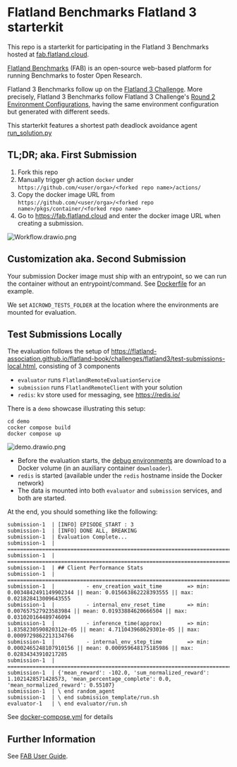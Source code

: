 # Flatland Benchmarks Flatland 3 starterkit

This repo is a starterkit for participating in the Flatland 3 Benchmarks hosted at [fab.flatland.cloud](https://fab.flatland.cloud).

[Flatland Benchmarks](https://github.com/flatland-association/flatland-benchmarks) (FAB) is an open-source web-based platform for running Benchmarks to foster
Open Research.

Flatland 3 Benchmarks follow up on the [Flatland 3 Challenge](https://flatland-association.github.io/flatland-book/challenges/flatland3.html).
More precisely, Flatland 3 Benchmarks follow Flatland 3 Challenge's
[Round 2 Environment Configurations](https://flatland-association.github.io/flatland-book/challenges/flatland3/envconfig.html#round-2), having the same
environment configuration but generated with different seeds.

This starterkit features a shortest path deadlock avoidance agent [run_solution.py](run_solution.py)

## TL;DR; aka. First Submission

1. Fork this repo
2. Manually trigger gh action `docker`  under `https://github.com/<user/orga>/<forked repo name>/actions/`
3. Copy the docker image URL from `https://github.com/<user/orga>/<forked repo name>/pkgs/container/<forked repo name>`
4. Go to https://fab.flatland.cloud and enter the docker image URL when creating a submission.

![Workflow.drawio.png](docs/Workflow.drawio.png)

## Customization aka. Second Submission

Your submission Docker image must ship with an entrypoint, so we can run the container without an entrypoint/command. See [Dockerfile](Dockerfile) for an
example.

We set `AICROWD_TESTS_FOLDER` at the location where the environments are mounted for evaluation.

## Test Submissions Locally

The evaluation follows the setup of https://flatland-association.github.io/flatland-book/challenges/flatland3/test-submissions-local.html, consisting of 3
components

* `evaluator` runs `FlatlandRemoteEvaluationService`
* `submission` runs `FlatlandRemoteClient` with your solution
* `redis`: kv store used for messaging, see https://redis.io/

There is a `demo` showcase illustrating this setup:

```shell
cd demo
cocker compose build
docker compose up
```

![demo.drawio.png](docs/demo.drawio.png)

* Before the evaluation starts, the [debug environments](https://data.flatland.cloud/benchmarks/Flatland3/debug-environments.zip) are download to a Docker
  volume (in an auxiliary container `downloader`).
* `redis` is started (available under the `redis` hostname inside the Docker network)
* The data is mounted into both `evaluator` and `submission` services, and both are started.

At the end, you should something like the following:

```log
submission-1  | [INFO] EPISODE_START : 3
submission-1  | [INFO] DONE ALL, BREAKING
submission-1  | Evaluation Complete...
submission-1  | ====================================================================================================
submission-1  | ====================================================================================================
submission-1  | ## Client Performance Stats
submission-1  | ====================================================================================================
submission-1  |          - env_creation_wait_time        => min: 0.0034842491149902344 || mean: 0.015663862228393555 || max: 0.021828413009643555
submission-1  |          - internal_env_reset_time       => min: 0.007657527923583984 || mean: 0.01933884620666504 || max: 0.031020164489746094
submission-1  |          - inference_time(approx)        => min: 1.8358230590820312e-05 || mean: 4.711043968629301e-05 || max: 0.0009729862213134766
submission-1  |          - internal_env_step_time        => min: 0.0002465248107910156 || mean: 0.000959648175185986 || max: 0.02834343910217285
submission-1  | ====================================================================================================
submission-1  | {'mean_reward': -102.0, 'sum_normalized_reward': 1.1021428571428573, 'mean_percentage_complete': 0.0, 'mean_normalized_reward': 0.55107}
submission-1  | \ end random_agent
submission-1  | \ end submission_template/run.sh
evaluator-1   | \ end evaluator/run.sh
```

See [docker-compose.yml](demo/docker-compose.yml) for details

## Further Information

See [FAB User Guide](https://github.com/flatland-association/flatland-benchmarks/blob/main/docs/USER_GUIDE.md).